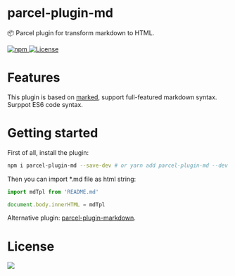 # parcel-plugin-md

 📦 Parcel plugin for transform markdown to HTML.

<p align="left">
  <a href="https://www.npmjs.com/package/parcel-plugin-md">
    <img src="https://img.shields.io/npm/v/parcel-plugin-md.svg" alt="npm">
  </a>
  <a href="https://coveralls.io/r/0326/parcel-plugin-md">
    <img src="https://img.shields.io/npm/l/parcel-plugin-md.svg" alt="License">
  </a>
</p>

# Features
This plugin is based on [marked](https://github.com/markedjs/marked), support full-featured markdown syntax. Surppot ES6 code syntax.

# Getting started
First of all, install the plugin:

```bash
npm i parcel-plugin-md --save-dev # or yarn add parcel-plugin-md --dev
```

Then you can import *.md file as html string:

```javascript
import mdTpl from 'README.md'

document.body.innerHTML = mdTpl
```

Alternative plugin: [parcel-plugin-markdown](https://github.com/gongpeione/parcel-plugin-markdown).

# License
<a href="./LICENSE">
  <img src="https://upload.wikimedia.org/wikipedia/commons/thumb/f/f8/License_icon-mit-88x31-2.svg/128px-License_icon-mit-88x31-2.svg.png">
</a>
